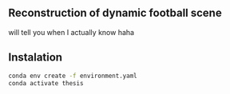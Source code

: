 ## Reconstruction of dynamic football scene

will tell you when I actually know haha

## Instalation

```bash
conda env create -f environment.yaml
conda activate thesis
```